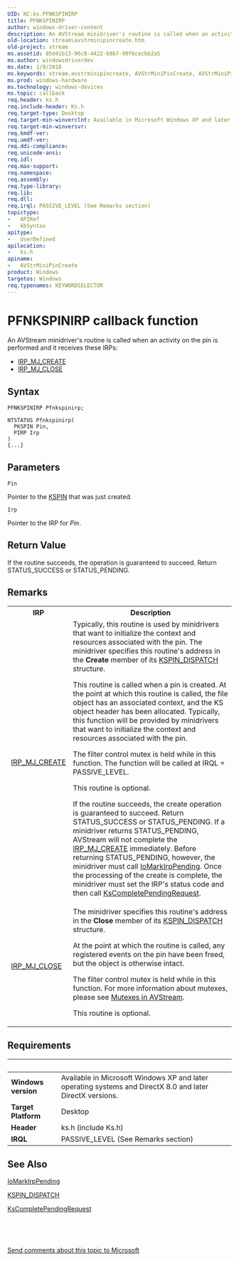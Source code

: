 ```yaml
---
UID: NC:ks.PFNKSPINIRP
title: PFNKSPINIRP
author: windows-driver-content
description: An AVStream minidriver's routine is called when an activity on the pin is performed and it receives these IRPs:IRP_MJ_CREATEIRP_MJ_CLOSE
old-location: stream\avstrminipincreate.htm
old-project: stream
ms.assetid: 85e91b13-96c8-4422-b9b7-90f6cecbb2a5
ms.author: windowsdriverdev
ms.date: 1/9/2018
ms.keywords: stream.avstrminipincreate, AVStrMiniPinCreate, AVStrMiniPinCreate routine [Streaming Media Devices], AVStrMiniPinCreate, PFNKSPINIRP, PFNKSPINIRP, ks/AVStrMiniPinCreate, avstclbk_0feeeb85-88fe-43d7-83e4-399b0c26aa53.xml
ms.prod: windows-hardware
ms.technology: windows-devices
ms.topic: callback
req.header: ks.h
req.include-header: Ks.h
req.target-type: Desktop
req.target-min-winverclnt: Available in Microsoft Windows XP and later operating systems and DirectX 8.0 and later DirectX versions.
req.target-min-winversvr: 
req.kmdf-ver: 
req.umdf-ver: 
req.ddi-compliance: 
req.unicode-ansi: 
req.idl: 
req.max-support: 
req.namespace: 
req.assembly: 
req.type-library: 
req.lib: 
req.dll: 
req.irql: PASSIVE_LEVEL (See Remarks section)
topictype:
-	APIRef
-	kbSyntax
apitype:
-	UserDefined
apilocation:
-	ks.h
apiname:
-	AVStrMiniPinCreate
product: Windows
targetos: Windows
req.typenames: KEYWORDSELECTOR
---
```



# PFNKSPINIRP callback function
An AVStream minidriver's routine is called when an activity on the pin is performed and it receives these IRPs:
<ul>
<li>
<a href="https://msdn.microsoft.com/library/windows/hardware/ff548630">IRP_MJ_CREATE</a>
</li>
<li>
<a href="https://msdn.microsoft.com/library/windows/hardware/ff550720">IRP_MJ_CLOSE</a>
</li>
</ul>

## Syntax

```
PFNKSPINIRP Pfnkspinirp;

NTSTATUS Pfnkspinirp(
  PKSPIN Pin,
  PIRP Irp
)
{...}
```

## Parameters

`Pin`

Pointer to the <a href="..\ks\ns-ks-_kspin.md">KSPIN</a> that was just created.

`Irp`

Pointer to the  IRP for <i>Pin</i>.


## Return Value

If the routine succeeds, the operation is guaranteed to succeed. Return STATUS_SUCCESS or STATUS_PENDING.

## Remarks

<table>
<tr>
<th>IRP</th>
<th>Description</th>
</tr>
<tr>
<td>
<a href="https://msdn.microsoft.com/library/windows/hardware/ff548630">IRP_MJ_CREATE</a>
</td>
<td>Typically, this routine is used by minidrivers that want to initialize the context and resources associated with the pin. The minidriver specifies this routine's address in the <b>Create</b> member of its <a href="..\ks\ns-ks-_kspin_dispatch.md">KSPIN_DISPATCH</a> structure.

This routine is called when a pin is created. At the point at which this routine is called, the file object has an associated context, and the KS object header has been allocated. Typically, this function will be provided by minidrivers that want to initialize the context and resources associated with the pin. 

The filter control mutex is held while in this function. The function will be called at IRQL = PASSIVE_LEVEL.

This routine is optional.

If the routine succeeds, the create operation is guaranteed to succeed. Return STATUS_SUCCESS or STATUS_PENDING. If a minidriver returns STATUS_PENDING, AVStream will not complete the <a href="https://msdn.microsoft.com/library/windows/hardware/ff548630">IRP_MJ_CREATE</a> immediately. Before returning STATUS_PENDING, however, the minidriver must call <a href="..\wdm\nf-wdm-iomarkirppending.md">IoMarkIrpPending</a>. Once the processing of the create is complete, the minidriver must set the IRP's status code and then call <a href="..\ks\nf-ks-kscompletependingrequest.md">KsCompletePendingRequest</a>.

</td>
</tr>
<tr>
<td>
<a href="https://msdn.microsoft.com/library/windows/hardware/ff550720">IRP_MJ_CLOSE</a>
</td>
<td>
The minidriver specifies this routine's address in the <b>Close</b> member of its <a href="..\ks\ns-ks-_kspin_dispatch.md">KSPIN_DISPATCH</a> structure.

At the point at which the routine is called, any registered events on the pin have been freed, but the object is otherwise intact.

The filter control mutex is held while in this function. For more information about mutexes, please see <a href="https://msdn.microsoft.com/011edaaa-7449-41c3-8cfb-0d319901af8b">Mutexes in AVStream</a>.

This routine is optional.

</td>
</tr>
</table>

## Requirements
| &nbsp; | &nbsp; |
| ---- |:---- |
| **Windows version** | Available in Microsoft Windows XP and later operating systems and DirectX 8.0 and later DirectX versions.  |
| **Target Platform** | Desktop |
| **Header** | ks.h (include Ks.h) |
| **IRQL** | PASSIVE_LEVEL (See Remarks section) |

## See Also

<a href="..\wdm\nf-wdm-iomarkirppending.md">IoMarkIrpPending</a>



<a href="..\ks\ns-ks-_kspin_dispatch.md">KSPIN_DISPATCH</a>



<a href="..\ks\nf-ks-kscompletependingrequest.md">KsCompletePendingRequest</a>



 

 

<a href="mailto:wsddocfb@microsoft.com?subject=Documentation%20feedback [stream\stream]:%20PFNKSPINIRP routine%20 RELEASE:%20(1/9/2018)&amp;body=%0A%0APRIVACY STATEMENT%0A%0AWe use your feedback to improve the documentation. We don't use your email address for any other purpose, and we'll remove your email address from our system after the issue that you're reporting is fixed. While we're working to fix this issue, we might send you an email message to ask for more info. Later, we might also send you an email message to let you know that we've addressed your feedback.%0A%0AFor more info about Microsoft's privacy policy, see http://privacy.microsoft.com/en-us/default.aspx." title="Send comments about this topic to Microsoft">Send comments about this topic to Microsoft</a>